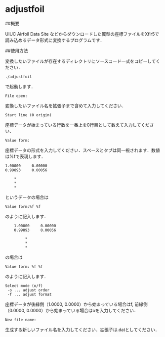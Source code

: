 adjustfoil
=====

##概要

UIUC Airfoil Data Site などからダウンロードした翼型の座標ファイルをXflr5で読み込めるデータ形式に変換するプログラムです．

##使用方法

変換したいファイルが存在するディレクトリにソースコード一式をコピーしてください．

	./adjustfoil

で起動します．

	File open:

変換したいファイル名を拡張子まで含めて入力してください．

	Start line (0 origin)

座標データが始まっている行数を一番上を0行目として数えて入力してください．

	Value form:

座標データの形式を入力してください．スペースとタブは同一視されます．数値は%fで表現します．

	1.00000     0.00000
	0.99893     0.00056
	
		*
		*
		*

というデータの場合は

	Value form:%f %f

のように記入します．

		1.00000     0.00000
		0.99893     0.00056
		
			 *
			 *
			 *

の場合は

	Value form: %f %f

のように記入します．

	Select mode (o/f)
	 -o ... adjust order
	 -f ... adjust format

座標データが後縁側（1.0000, 0.0000）から始まっている場合はf, 前縁側（0.0000, 0.0000）から始まっている場合はoを入力してください．

	New file name:

生成する新しいファイル名を入力してください．拡張子は.datとしてください．


